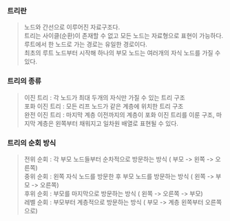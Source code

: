 <h3>트리란</h3>

> 노드와 간선으로 이루어진 자료구조다.   
> 트리는 사이클(순환)이 존재할 수 없고 모든 노드는 자료형으로 표현이 가능하다.   
> 루트에서 한 노드로 가는 경로는 유일한 경로이다.   
> 최초의 루트 노드부터 시작해 하나의 부모 노드는 여러개의 자식 노드를 가질 수 있다.

<h3>트리의 종류</h3>

> 이진 트리 : 각 노드가 최대 두개의 자식만 가질 수 있는 트리 구조   
> 포화 이진 트리 : 모든 리프 노드가 같은 계층에 위치한 트리 구조   
> 완전 이진 트리 : 마지막 계층 이전까지의 계층이 포화 이진 트리를 이룬 구조, 마지막 계층은 왼쪽부터 채워지고 일차원 배열로 표현될 수 있다.

<h3>트리의 순회 방식</h3>

> 전위 순회 : 각 부모 노드들부터 순차적으로 방문하는 방식 ( 부모 -> 왼쪽 -> 오른쪽)   
> 중위 순회 : 왼쪽 자식 노드를 방문한 후 부모 노드를 방문하는 방식 ( 왼쪽 -> 부모 -> 오른쪽)   
> 후위 순회 : 부모를 마지막으로 방문하는 방식 ( 왼쪽 -> 오른쪽 -> 부모)   
> 레벨 순회 : 부모부터 계층적으로 방문하는 방식 ( 부모 -> 계층 왼쪽부터 오른쪽으로)
